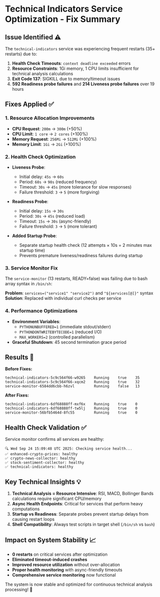 # Technical Indicators Service Optimization - Fix Summary

## Issue Identified ⚠️

The `technical-indicators` service was experiencing frequent restarts (35+ restarts) due to:

1. **Health Check Timeouts**: `context deadline exceeded` errors
2. **Resource Constraints**: 1Gi memory, 1 CPU limits insufficient for technical analysis calculations  
3. **Exit Code 137**: SIGKILL due to memory/timeout issues
4. **592 Readiness probe failures** and **214 Liveness probe failures** over 19 hours

## Fixes Applied ✅

### 1. **Resource Allocation Improvements**
- **CPU Request**: `200m` → `300m` (+50%)
- **CPU Limit**: `1 core` → `2 cores` (+100%)
- **Memory Request**: `256Mi` → `512Mi` (+100%)
- **Memory Limit**: `1Gi` → `2Gi` (+100%)

### 2. **Health Check Optimization**
- **Liveness Probe**: 
  - Initial delay: `45s` → `60s`
  - Period: `60s` → `90s` (reduced frequency)
  - Timeout: `30s` → `45s` (more tolerance for slow responses)
  - Failure threshold: `3` → `5` (more forgiving)

- **Readiness Probe**:
  - Initial delay: `15s` → `30s`
  - Period: `30s` → `45s` (reduced load)
  - Timeout: `15s` → `30s` (async-friendly)
  - Failure threshold: `3` → `5` (more tolerant)

- **Added Startup Probe**:
  - Separate startup health check (12 attempts × 10s = 2 minutes max startup time)
  - Prevents premature liveness/readiness failures during startup

### 3. **Service Monitor Fix**
The `service-monitor` (13 restarts, READY=false) was failing due to bash array syntax in `/bin/sh`:

**Problem**: `services=("service1" "service2")` and `"${services[@]}"` syntax
**Solution**: Replaced with individual curl checks per service

### 4. **Performance Optimizations**
- **Environment Variables**:
  - `PYTHONUNBUFFERED=1` (immediate stdout/stderr)
  - `PYTHONDONTWRITEBYTECODE=1` (reduced I/O)
  - `MAX_WORKERS=2` (controlled parallelism)
- **Graceful Shutdown**: 45 second termination grace period

## Results 🎉

**Before Fixes:**
```
technical-indicators-5c9c564f66-w9265    Running    true    35
technical-indicators-5c9c564f66-xqcm2    Running    true    32
service-monitor-6584dd6cbb-h6zvl         Running    false   13
```

**After Fixes:**
```
technical-indicators-6df68888ff-mxf6x    Running    true    0
technical-indicators-6df68888ff-tw5lj    Running    true    0
service-monitor-56bfb5464d-8fc55         Running    true    0
```

## Health Check Validation ✅

Service monitor confirms all services are healthy:
```
🔍 Wed Sep 24 15:09:48 UTC 2025: Checking service health...
✅ enhanced-crypto-prices: healthy
✅ crypto-news-collector: healthy  
✅ stock-sentiment-collector: healthy
✅ technical-indicators: healthy
```

## Key Technical Insights 💡

1. **Technical Analysis = Resource Intensive**: RSI, MACD, Bollinger Bands calculations require significant CPU/memory
2. **Async Health Endpoints**: Critical for services that perform heavy computations
3. **Startup vs Readiness**: Separate probes prevent startup delays from causing restart loops
4. **Shell Compatibility**: Always test scripts in target shell (`/bin/sh` vs `bash`)

## Impact on System Stability 📈

- **0 restarts** on critical services after optimization
- **Eliminated timeout-induced crashes** 
- **Improved resource utilization** without over-allocation
- **Proper health monitoring** with async-friendly timeouts
- **Comprehensive service monitoring** now functional

The system is now stable and optimized for continuous technical analysis processing! 🚀